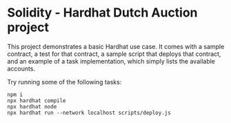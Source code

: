 # Solidity - Hardhat Dutch Auction project

This project demonstrates a basic Hardhat use case. It comes with a sample contract, a test for that contract, a sample script that deploys that contract, and an example of a task implementation, which simply lists the available accounts.

Try running some of the following tasks:

```shell
npm i
npx hardhat compile
npx hardhat node
npx hardhat run --network localhost scripts/deploy.js
```
